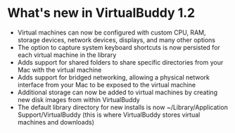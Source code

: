 # What's new in VirtualBuddy 1.2

- Virtual machines can now be configured with custom CPU, RAM, storage devices, network devices, displays, and many other options
- The option to capture system keyboard shortcuts is now persisted for each virtual machine in the library
- Adds support for shared folders to share specific directories from your Mac with the virtual machine
- Adds support for bridged networking, allowing a physical network interface from your Mac to be exposed to the virtual machine
- Additional storage can now be added to virtual machines by creating new disk images from within VirtualBuddy
- The default library directory for new installs is now ~/Library/Application Support/VirtualBuddy (this is where VirtualBuddy stores virtual machines and downloads)